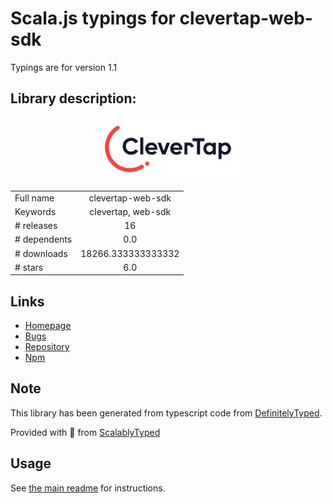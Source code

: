 
# Scala.js typings for clevertap-web-sdk

Typings are for version 1.1

## Library description:
<p align="center">   <img src="https://github.com/CleverTap/clevertap-ios-sdk/blob/master/docs/images/clevertap-logo.png" width = "50%"/> </p>

|                    |                 |
| ------------------ | :-------------: |
| Full name          | clevertap-web-sdk |
| Keywords           | clevertap, web-sdk |
| # releases         | 16 |
| # dependents       | 0.0 |
| # downloads        | 18266.333333333332 |
| # stars            | 6.0 |

## Links
- [Homepage](https://github.com/CleverTap/clevertap-web-sdk#readme)
- [Bugs](https://github.com/CleverTap/clevertap-web-sdk/issues)
- [Repository](https://github.com/CleverTap/clevertap-web-sdk)
- [Npm](https://www.npmjs.com/package/clevertap-web-sdk)
    


## Note
This library has been generated from typescript code from [DefinitelyTyped](https://definitelytyped.org).

Provided with :purple_heart: from [ScalablyTyped](https://github.com/oyvindberg/ScalablyTyped)

## Usage
See [the main readme](../../readme.md) for instructions.


